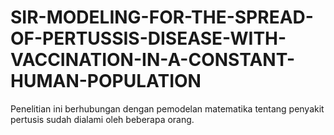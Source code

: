# SIR-MODELING-FOR-THE-SPREAD-OF-PERTUSSIS-DISEASE-WITH-VACCINATION-IN-A-CONSTANT-HUMAN-POPULATION
Penelitian ini berhubungan dengan pemodelan matematika tentang penyakit pertusis sudah dialami oleh beberapa orang.
